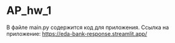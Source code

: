 # AP_hw_1
В файле main.py содержится код для приложения.
Ссылка на приложение: https://eda-bank-response.streamlit.app/
